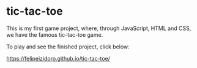 # tic-tac-toe

This is my first game project, where, through JavaScript, HTML and CSS, we have the famous tic-tac-toe game.

To play and see the finished project, click below:

https://felipeizidoro.github.io/tic-tac-toe/

 

